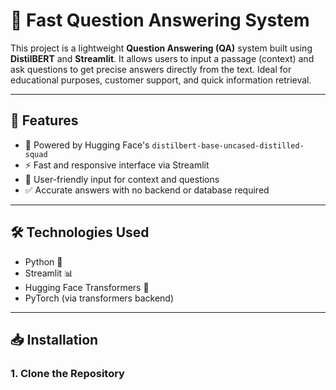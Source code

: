 # 💬 Fast Question Answering System

This project is a lightweight **Question Answering (QA)** system built using **DistilBERT** and **Streamlit**. It allows users to input a passage (context) and ask questions to get precise answers directly from the text. Ideal for educational purposes, customer support, and quick information retrieval.

---

## 🚀 Features

- 🧠 Powered by Hugging Face's `distilbert-base-uncased-distilled-squad`
- ⚡ Fast and responsive interface via Streamlit
- 📄 User-friendly input for context and questions
- ✅ Accurate answers with no backend or database required

---

## 🛠️ Technologies Used

- Python 🐍
- Streamlit 📊
- Hugging Face Transformers 🤗
- PyTorch (via transformers backend)

---

## 📥 Installation

### 1. Clone the Repository


